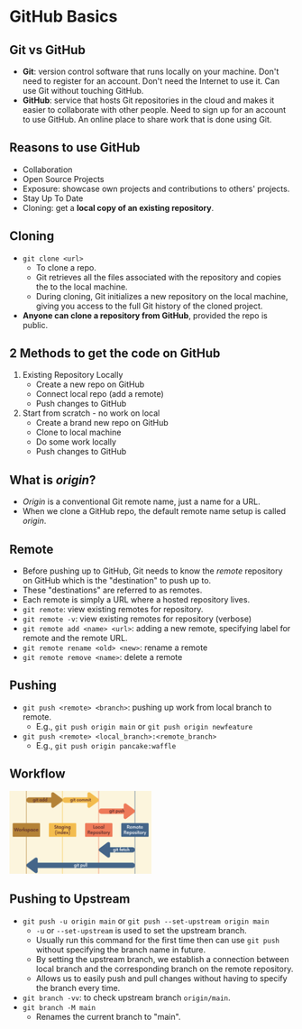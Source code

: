 # GitHub Basics

## Git vs GitHub

- **Git**: version control software that runs locally on your machine. Don't need to register for an account. Don't need the Internet to use it. Can use Git without touching GitHub.
- **GitHub**: service that hosts Git repositories in the cloud and makes it easier to collaborate with other people. Need to sign up for an account to use GitHub. An online place to share work that is done using Git.

## Reasons to use GitHub

- Collaboration
- Open Source Projects
- Exposure: showcase own projects and contributions to others' projects.
- Stay Up To Date
- Cloning: get a **local copy of an existing repository**.

## Cloning

- `git clone <url>`
    - To clone a repo.
    - Git retrieves all the files associated with the repository and copies the to the local machine.
    - During cloning, Git initializes a new repository on the local machine, giving you access to the full Git history of the cloned project.
- **Anyone can clone a repository from GitHub**, provided the repo is public.

## 2 Methods to get the code on GitHub

1. Existing Repository Locally
    - Create a new repo on GitHub
    - Connect local repo (add a remote)
    - Push changes to GitHub
2. Start from scratch - no work on local
    - Create a brand new repo on GitHub
    - Clone to local machine
    - Do some work locally
    - Push changes to GitHub

## What is *origin*?

- *Origin* is a conventional Git remote name, just a name for a URL.
- When we clone a GitHub repo, the default remote name setup is called *origin*.

## Remote

- Before pushing up to GitHub, Git needs to know the *remote* repository on GitHub which is the "destination" to push up to.
- These "destinations" are referred to as remotes.
- Each remote is simply a URL where a hosted repository lives.
- `git remote`: view existing remotes for repository.
- `git remote -v`: view existing remotes for repository (verbose)
- `git remote add <name> <url>`: adding a new remote, specifying label for remote and the remote URL.
- `git remote rename <old> <new>`: rename a remote
- `git remote remove <name>`: delete a remote

## Pushing

- `git push <remote> <branch>`: pushing up work from local branch to remote.
  - E.g., `git push origin main` or `git push origin newfeature`
- `git push <remote> <local_branch>:<remote_branch>`
  - E.g., `git push origin pancake:waffle`

## Workflow

<img src="./pics/github-workflow.png" alt="HEAD" width="50%" />

## Pushing to Upstream

- `git push -u origin main` or `git push --set-upstream origin main`
  - `-u` or `--set-upstream` is used to set the upstream branch.
  - Usually run this command for the first time then can use `git push` without specifying the branch name in future.
  - By setting the upstream branch, we establish a connection between local branch and the corresponding branch on the remote repository.
  - Allows us to easily push and pull changes without having to specify the branch every time.
- `git branch -vv`: to check upstream branch `origin/main`.
- `git branch -M main`
  - Renames the current branch to "main".